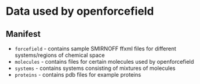 # Data used by openforcefield

## Manifest
- `forcefield` - contains sample SMIRNOFF ffxml files for different systems/regions of chemical space
- `molecules` - contains files for certain molecules used by openforcefield
- `systems` - contains systems consisting of mixtures of molecules
- `proteins` - contains pdb files for example proteins 

